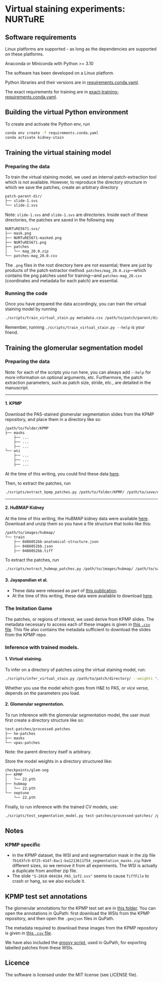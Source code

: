 # Virtual staining experiments: NURTuRE

## Software requirements
Linux platforms are supported - as long as the dependencies are supported on these platforms.

Anaconda or Miniconda with Python >= 3.10

The software has been developed on a Linux platform.

Python libraries and their versions are in [requirements.conda.yaml](requirements.conda.yaml).

The exact requirements for training are in [exact-training-requirements.conda.yaml](exact-training-requirements.conda.yaml).


## Building the virtual Python environment
To create and activate the Python env, run
```bash
conda env create -f requirements.conda.yaml
conda activate kidney-stain
```

## Training the virtual staining model

### Preparing the data
To train the virtual staining model, we used an internal patch-extraction tool which is not available. However, to reproduce the directory structure in which we save the patches, create an arbitrary directory

```bash
patch-parent-dir/
├── slide-1.svs
└── slide-2.svs
```
Note: ``slide-1.svs`` and ``slide-1.svs`` are _directories_. Inside each of these directories, the patches are saved in the following way

```bash
NURTuRE5671.svs/
├── mask.png
├── NURTuRE5671-masked.png
├── NURTuRE5671.png
├── patches
│   └── mag_20.0.zip
└── patches-mag_20.0.csv
```
The ``.png`` files in the root directory here are not essential; there are just by products of the patch extractor method. ``patches/mag_20.0.zip``—which contains the png patches used for training—and ``patches-mag_20.csv`` (coordinates and metadata for each patch) are essential.


### Running the code
Once you have prepared the data accordingly, you can train the virtual staining model by running
```bash
./scripts/train_virtual_stain.py metadata.csv /path/to/patch/parent/dir/ /save/dir/of/your/choice
```
Remember, running ``./scripts/train_virtual_stain.py --help`` is your friend.


## Training the glomerular segmentation model

### Preparing the data

Note: for each of the scripts you run here, you can always add ``--help`` for more information on optional arguments, etc. Furthermore, the patch extraction parameters, such as patch size, stride, etc., are detailed in the manuscript.

---
#### 1. KPMP
Download the PAS-stained glomerular segmentation slides from the KPMP repository, and place them in a directory like so:
```bash
/path/to/folder/KPMP
├── masks
    ├── ...
    ├── ...
    ├── ...
└── wsi
    ├── ...
    ├── ...
    ├── ...
```
At the time of this writing, you could find these data [here](https://atlas.kpmp.org/repository/?size=n_20_n&filters%5B0%5D%5Bfield%5D=workflow_type&filters%5B0%5D%5Bvalues%5D%5B0%5D=Segmentation%20Data&filters%5B0%5D%5Btype%5D=any).

Then, to extract the patches, run
```bash
./scripts/extract_kpmp_patches.py /path/to/folder/KPMP/ /path/to/save/dir/
```
---

#### 2. HuBMAP Kidney
At the time of this writing, the HuBMAP kidney data were available [here](https://www.kaggle.com/c/hubmap-kidney-segmentation). Download and unzip them so you have a file structure that looks like this:
```bash
/path/to/images/hubmap/
└── train
    ├── 0486052bb-anatomical-structure.json
    ├── 0486052bb.json
    ├── 0486052bb.tiff
```


To extract the patches, run
```bash
./scripts/extract_hubmap_patches.py /path/to/images/hubmap/ /path/to/save/dir/
```


#### 3. Jayapandian et al.

- These data were released as part of [this publication](https://www.sciencedirect.com/science/article/pii/S0085253820309625?via%3Dihub).
- At the time of this writing, these data were available to download [here](https://github.com/ccipd/DL-kidneyhistologicprimitives).



### The Imitation Game
The patches, or regions of interest, we used derive from KPMP slides. The metadata necessary to access each of these images is given in [this ``.csv`` file](imitation-game/imitation-game-img-metadata.csv). This file also contains the metadata sufficient to download the slides from the KPMP repo.




### Inference with trained models.

#### 1. Virtual staining.
To infer on a directory of patches using the virtual staining model, run:
```bash
./scripts/infer_virtual_stain.py /path/to/patch/directory/ --weights "/path/to/model/weights.pth" --out-dir "/directory/of/your/choice/"
```
Whether you use the model which goes from H&E to PAS, or _vice versa_, depends on the parameters you load.



#### 2. Glomerular segmentation.

To run inference with the glomerular segmentation model, the user must first create a directory structure like so:
```bash
test-patches/processed-patches
├── he-patches
├── masks
└── vpas-patches
```
Note: the parent directory itself is arbitrary.

Store the model weights in a directory structured like:
```bash
checkpoints/glom-seg
├── KPMP
│   └── 22.pth
├── hubmap
│   └── 22.pth
└── neptune
    └── 22.pth
```

Finally, to run inference with the trained CV models, use:
```bash
./scripts/test_segmentation_model.py test-patches/processed-patches/ /path/to/model/checkpoints/
```

## Notes

### KPMP specific

- In the KPMP dataset, the WSI and and segmentation mask in the zip file ``7b1d3fc9-8f25-4147-8ac1-ba1213611f54_segmentation_masks.zip`` have different sizes, so we remove it from all experiments. The WSI is actually a duplicate from another zip file.
- The slide ``"S-2010-004184_PAS_1of2.svs"`` seems to cause ``TiffFile`` to crash or hang, so we also exclude it.


## KPMP test set annotations
The glomerular annotations for the KPMP test set are in [this folder](data/KPMP-masks). You can open the annotations in QuPath: first download the WSIs from the KPMP repository, and then open the ``.geojson`` files in QuPath.

The metadata required to download these images from the KPMP repository is given in [this ``.csv`` file](data/KPMP-masks/kpmp-metadata.csv).

We have also included the [groovy script](data/KPMP-masks/labelled_patches.groovy), used in QuPath, for exporting labelled patches from these WSIs.



## Licence

The software is licensed under the MIT license (see LICENSE file).
